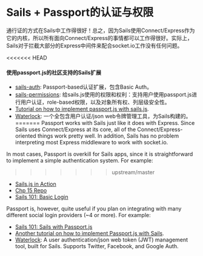 # Sails + Passport的认证与权限
通行证的方式在Sails中工作得很好！总之，因为Sails使用Connect/Express作为它的内核，所以所有面向Connect/Express的事情都可以工作得很好。实际上，Sails对于拦截大部分的Express中间件来配合socket.io工作没有任何问题。

<<<<<<< HEAD

#### 使用passport.js的社区支持的Sails扩展

+ [sails-auth](https://www.npmjs.com/package/sails-auth): Passport-based认证扩展，包含Basic Auth。
+ [sails-permissions](https://www.npmjs.com/package/sails-permissions): 给sails.js使用的权限和权利：支持用户使用passport.js进行用户认证，role-based权限，以及对象所有权、列层级安全性。
+ [Tutorial on how to implement passport.js with sails.js](http://www.geektantra.com/2013/08/implement-passport-js-authentication-with-sails-js/).
+ [Waterlock](http://waterlock.ninja/): 一个全包含用户认证/json web令牌管理工具，为Sails构建的。
=======
Passport works with Sails just like it does with Express.  Since Sails uses Connect/Express at its core, all of the Connect/Express-oriented things work pretty well.  In addition, Sails has no problem interpreting most Express middleware to work with socket.io.

In most cases, Passport is overkill for Sails apps, since it is straightforward to implement a simple authentication system.  For example:
>>>>>>> upstream/master

+ [Sails.js in Action](http://sailsjs.com/book)
+ [Chp 15 Repo](https://github.com/sailsinaction/brushfire-ch15-end)
+ [Sails 101: Basic Login](https://github.com/sails101/basic-login)

Passport is, however, quite useful if you plan on integrating with many different social login providers (~4 or more).  For example:

+ [Sails 101: Sails with Passport.js](https://github.com/sails101/using-passport)
+ [Another tutorial on how to implement Passport.js with Sails](http://iliketomatoes.com/implement-passport-js-authentication-with-sails-js-0-10-2/).
+ [Waterlock](http://waterlock.ninja/): A user authentication/json web token (JWT) management tool, built for Sails.  Supports Twitter, Facebook, and Google Auth.


<docmeta name="displayName" value="Sails + Passport">

